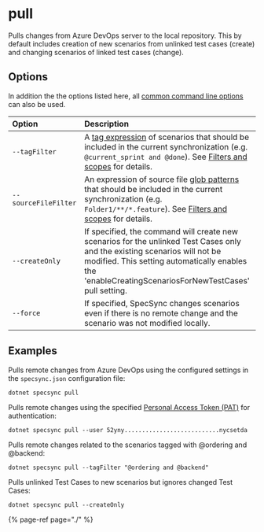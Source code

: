 # pull

Pulls changes from Azure DevOps server to the local repository. This by default includes creation of new scenarios from unlinked test cases \(create\) and changing scenarios of linked test cases \(change\).

## Options

In addition the the options listed here, all [common command line options](./#common-command-line-options) can also be used.

| Option | Description | Default |
| :--- | :--- | :--- |
| `--tagFilter` | A [tag expression](http://speclink.me/tagexpressions) of scenarios that should be included in the current synchronization \(e.g. `@current_sprint and @done`\). See [Filters and scopes](../../important-concepts/filters-and-scopes.md) for details. | not filtered by tags |
| `--sourceFileFilter` | An expression of source file [glob patterns](https://en.wikipedia.org/wiki/Glob_%28programming%29) that should be included in the current synchronization (e.g. `Folder1/**/*.feature`). See [Filters and scopes](../../important-concepts/filters-and-scopes.md) for details. | not filtered by feature files |
| `--createOnly` | If specified, the command will create new scenarios for the unlinked Test Cases only and the existing scenarios will not be modified. This setting automatically enables the 'enableCreatingScenariosForNewTestCases' pull setting. | false |
| `--force` | If specified, SpecSync changes scenarios even if there is no remote change and the scenario was not modified locally. | false |

## Examples

Pulls remote changes from Azure DevOps using the configured settings in the `specsync.json` configuration file:

```text
dotnet specsync pull
```

Pulls remote changes using the specified [Personal Access Token \(PAT\)](../../features/general-features/tfs-authentication-options.md#vsts-personal-access-tokens) for authentication:

```text
dotnet specsync pull --user 52yny...........................nycsetda
```

Pulls remote changes related to the scenarios tagged with @ordering and @backend:

```text
dotnet specsync pull --tagFilter "@ordering and @backend"
```

Pulls unlinked Test Cases to new scenarios but ignores changed Test Cases:

```text
dotnet specsync pull --createOnly
```

{% page-ref page="./" %}

